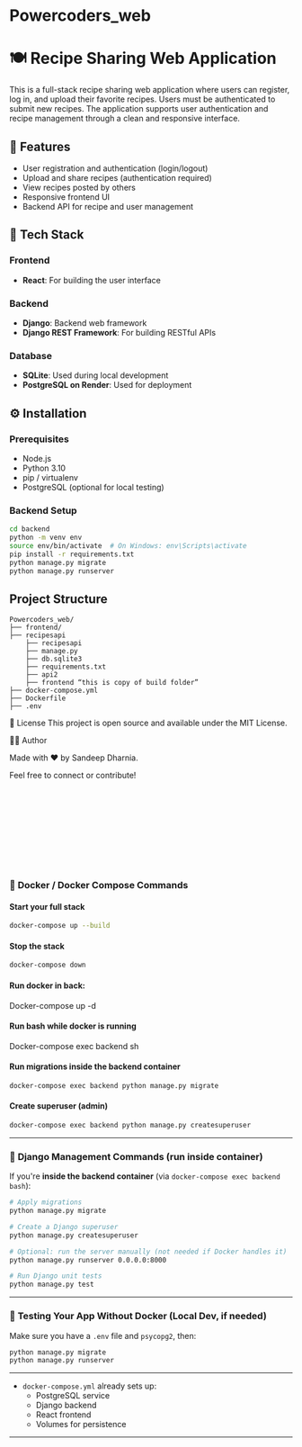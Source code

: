# Powercoders_web

# 🍽️ Recipe Sharing Web Application

This is a full-stack recipe sharing web application where users can register, log in, 
and upload their favorite recipes. Users must be authenticated to submit new recipes. 
The application supports user authentication and recipe management through a clean and responsive interface.

## 🚀 Features

- User registration and authentication (login/logout)
- Upload and share recipes (authentication required)
- View recipes posted by others
- Responsive frontend UI
- Backend API for recipe and user management

## 🧰 Tech Stack

### Frontend
- **React**: For building the user interface

### Backend
- **Django**: Backend web framework
- **Django REST Framework**: For building RESTful APIs

### Database
- **SQLite**: Used during local development
- **PostgreSQL on Render**: Used for deployment

## ⚙️ Installation

### Prerequisites
- Node.js
- Python 3.10
- pip / virtualenv
- PostgreSQL (optional for local testing)

### Backend Setup
```bash
cd backend
python -m venv env
source env/bin/activate  # On Windows: env\Scripts\activate
pip install -r requirements.txt
python manage.py migrate
python manage.py runserver
```



## Project Structure 

```
Powercoders_web/
├── frontend/
├── recipesapi
	├── recipesapi
	├── manage.py
	├── db.sqlite3
	├── requirements.txt
	├── api2
	├── frontend “this is copy of build folder”
├── docker-compose.yml
├── Dockerfile
├── .env
```

📝 License
This project is open source and available under the MIT License.


👨‍💻 Author

Made with ❤️ by Sandeep Dharnia.

Feel free to connect or contribute!

```











```
### 🐳 **Docker / Docker Compose Commands**

#### Start your full stack


```bash
docker-compose up --build
```

#### Stop the stack

```bash
docker-compose down
```

#### Run docker in back:

Docker-compose up -d

#### Run bash while docker is running

Docker-compose exec backend sh

#### Run migrations inside the backend container

```bash
docker-compose exec backend python manage.py migrate
```

#### Create superuser (admin)

```bash
docker-compose exec backend python manage.py createsuperuser
```

---

### 🐍 **Django Management Commands (run inside container)**

If you're **inside the backend container** (via `docker-compose exec backend bash`):

```bash
# Apply migrations
python manage.py migrate

# Create a Django superuser
python manage.py createsuperuser

# Optional: run the server manually (not needed if Docker handles it)
python manage.py runserver 0.0.0.0:8000

# Run Django unit tests
python manage.py test
```

---

### 🧪 **Testing Your App Without Docker (Local Dev, if needed)**

Make sure you have a `.env` file and `psycopg2`, then:

```bash
python manage.py migrate
python manage.py runserver
```

---

- `docker-compose.yml` already sets up:
  - PostgreSQL service
  - Django backend
  - React frontend
  - Volumes for persistence

---
```
